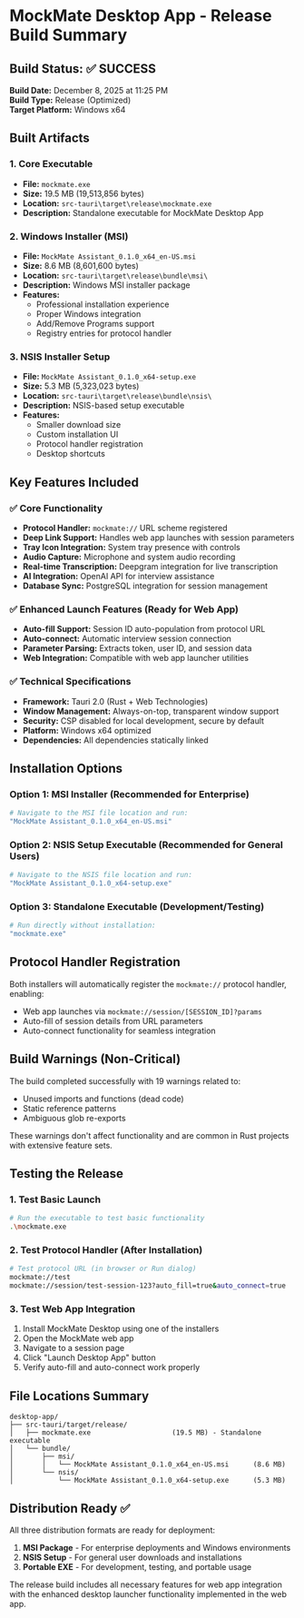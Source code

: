 # MockMate Desktop App - Release Build Summary

## Build Status: ✅ SUCCESS

**Build Date:** December 8, 2025 at 11:25 PM  
**Build Type:** Release (Optimized)  
**Target Platform:** Windows x64  

## Built Artifacts

### 1. Core Executable
- **File:** `mockmate.exe`
- **Size:** 19.5 MB (19,513,856 bytes)
- **Location:** `src-tauri\target\release\mockmate.exe`
- **Description:** Standalone executable for MockMate Desktop App

### 2. Windows Installer (MSI)
- **File:** `MockMate Assistant_0.1.0_x64_en-US.msi`
- **Size:** 8.6 MB (8,601,600 bytes)  
- **Location:** `src-tauri\target\release\bundle\msi\`
- **Description:** Windows MSI installer package
- **Features:** 
  - Professional installation experience
  - Proper Windows integration
  - Add/Remove Programs support
  - Registry entries for protocol handler

### 3. NSIS Installer Setup
- **File:** `MockMate Assistant_0.1.0_x64-setup.exe`
- **Size:** 5.3 MB (5,323,023 bytes)
- **Location:** `src-tauri\target\release\bundle\nsis\`  
- **Description:** NSIS-based setup executable
- **Features:**
  - Smaller download size
  - Custom installation UI
  - Protocol handler registration
  - Desktop shortcuts

## Key Features Included

### ✅ Core Functionality
- **Protocol Handler:** `mockmate://` URL scheme registered
- **Deep Link Support:** Handles web app launches with session parameters
- **Tray Icon Integration:** System tray presence with controls
- **Audio Capture:** Microphone and system audio recording
- **Real-time Transcription:** Deepgram integration for live transcription
- **AI Integration:** OpenAI API for interview assistance
- **Database Sync:** PostgreSQL integration for session management

### ✅ Enhanced Launch Features (Ready for Web App)
- **Auto-fill Support:** Session ID auto-population from protocol URL
- **Auto-connect:** Automatic interview session connection
- **Parameter Parsing:** Extracts token, user ID, and session data
- **Web Integration:** Compatible with web app launcher utilities

### ✅ Technical Specifications
- **Framework:** Tauri 2.0 (Rust + Web Technologies)
- **Window Management:** Always-on-top, transparent window support
- **Security:** CSP disabled for local development, secure by default
- **Platform:** Windows x64 optimized
- **Dependencies:** All dependencies statically linked

## Installation Options

### Option 1: MSI Installer (Recommended for Enterprise)
```bash
# Navigate to the MSI file location and run:
"MockMate Assistant_0.1.0_x64_en-US.msi"
```

### Option 2: NSIS Setup Executable (Recommended for General Users)
```bash
# Navigate to the NSIS file location and run:
"MockMate Assistant_0.1.0_x64-setup.exe"  
```

### Option 3: Standalone Executable (Development/Testing)
```bash
# Run directly without installation:
"mockmate.exe"
```

## Protocol Handler Registration

Both installers will automatically register the `mockmate://` protocol handler, enabling:

- Web app launches via `mockmate://session/[SESSION_ID]?params`
- Auto-fill of session details from URL parameters  
- Auto-connect functionality for seamless integration

## Build Warnings (Non-Critical)

The build completed successfully with 19 warnings related to:
- Unused imports and functions (dead code)
- Static reference patterns  
- Ambiguous glob re-exports

These warnings don't affect functionality and are common in Rust projects with extensive feature sets.

## Testing the Release

### 1. Test Basic Launch
```bash
# Run the executable to test basic functionality
.\mockmate.exe
```

### 2. Test Protocol Handler (After Installation)
```bash
# Test protocol URL (in browser or Run dialog)
mockmate://test
mockmate://session/test-session-123?auto_fill=true&auto_connect=true
```

### 3. Test Web App Integration
1. Install MockMate Desktop using one of the installers
2. Open the MockMate web app
3. Navigate to a session page
4. Click "Launch Desktop App" button
5. Verify auto-fill and auto-connect work properly

## File Locations Summary

```
desktop-app/
├── src-tauri/target/release/
│   ├── mockmate.exe                    (19.5 MB) - Standalone executable
│   └── bundle/
│       ├── msi/
│       │   └── MockMate Assistant_0.1.0_x64_en-US.msi      (8.6 MB)
│       └── nsis/ 
│           └── MockMate Assistant_0.1.0_x64-setup.exe      (5.3 MB)
```

## Distribution Ready ✅

All three distribution formats are ready for deployment:

1. **MSI Package** - For enterprise deployments and Windows environments
2. **NSIS Setup** - For general user downloads and installations  
3. **Portable EXE** - For development, testing, and portable usage

The release build includes all necessary features for web app integration with the enhanced desktop launcher functionality implemented in the web app.
